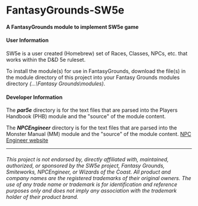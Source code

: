 # FantasyGrounds-SW5e
#### A FantasyGrounds module to implement SW5e game

#### User Information

SW5e is a user created (Homebrew) set of Races, Classes, NPCs, etc. that works within the D&D 5e ruleset.

To install the module(s) for use in FantasyGrounds, download the file(s) in the module directory of this project into your Fantasy Grounds modules directory *(...\Fantasy Grounds\modules)*.

#### Developer Information

The *__par5e</b>__* directory is for the text files that are parsed into the Players Handbook (PHB) module and the "source" of the module content.</p>

The *__NPCEngineer__* directory is for the text files that are parsed into the Monster Manual (MM) module and the "source" of the module content. [NPC Engineer website](http://www.masq.net/)

---
###### This project is not endorsed by, directly affiliated with, maintained, authorized, or sponsored by the SW5e project, Fantasy Grounds, Smiteworks, NPCEngineer, or Wizards of the Coast. All product and company names are the registered trademarks of their original owners. The use of any trade name or trademark is for identification and reference purposes only and does not imply any association with the trademark holder of their product brand.
